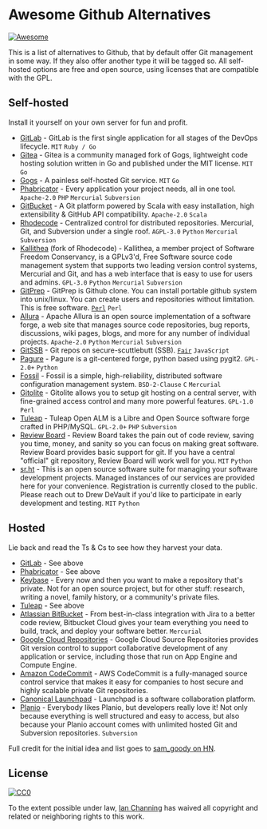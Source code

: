 # Awesome Github Alternatives

[![Awesome](https://awesome.re/badge.svg)](https://awesome.re)

This is a list of alternatives to Github, that by default offer Git management in some way. If they also offer another type it will be tagged so. All self-hosted options are free and open source, using licenses that are compatible with the GPL.

## Self-hosted

Install it yourself on your own server for fun and profit.

- [GitLab](https://about.gitlab.com/) - GitLab is the first single application for all stages of the DevOps lifecycle. `MIT` `Ruby / Go`
- [Gitea](https://gitea.io/en-US/) - Gitea is a community managed fork of Gogs, lightweight code hosting solution written in Go and published under the MIT license. `MIT` `Go`
- [Gogs](https://gogs.io/) - A painless self-hosted Git service. `MIT` `Go`
- [Phabricator](https://phacility.com/phabricator/) - Every application your project needs, all in one tool. `Apache-2.0` `PHP` `Mercurial` `Subversion`
- [GitBucket](https://gitbucket.github.io/) - A Git platform powered by Scala with easy installation, high extensibility & GitHub API compatibility. `Apache-2.0` `Scala`
- [Rhodecode](https://rhodecode.com/) - Centralized control for distributed repositories. Mercurial, Git, and Subversion under a single roof. `AGPL-3.0` `Python` `Mercurial` `Subversion`
- [Kallithea](https://kallithea-scm.org/) (fork of Rhodecode) - Kallithea, a member project of Software Freedom Conservancy, is a GPLv3'd, Free Software source code management system that supports two leading version control systems, Mercurial and Git, and has a web interface that is easy to use for users and admins. `GPL-3.0` `Python` `Mercurial` `Subversion`
- [GitPrep](http://gitprep.yukikimoto.com/) - GitPrep is Github clone. You can install portable github system into unix/linux. You can create users and repositories without limitation. This is free software. [`Perl`][2] `Perl`
- [Allura](https://allura.apache.org/) - Apache Allura is an open source implementation of a software forge, a web site that manages source code repositories, bug reports, discussions, wiki pages, blogs, and more for any number of individual projects. `Apache-2.0` `Python` `Mercurial` `Subversion`
- [GitSSB](https://git.scuttlebot.io/%25n92DiQh7ietE%2BR%2BX%2FI403LQoyf2DtR3WQfCkDKlheQU%3D.sha256) - Git repos on secure-scuttlebutt (SSB). [`Fair`][3] `JavaScript`
- [Pagure](https://pagure.io/pagure) - Pagure is a git-centered forge, python based using pygit2. `GPL-2.0+` `Python`
- [Fossil](https://fossil-scm.org) - Fossil is a simple, high-reliability, distributed software configuration management system. `BSD-2-Clause` `C` `Mercurial`
- [Gitolite](http://gitolite.com/gitolite/) - Gitolite allows you to setup git hosting on a central server, with fine-grained access control and many more powerful features. `GPL-1.0` `Perl`
- [Tuleap](https://www.tuleap.org) - Tuleap Open ALM is a Libre and Open Source software forge crafted in PHP/MySQL. `GPL-2.0+` `PHP` `Subversion`
- [Review Board](https://www.reviewboard.org) - Review Board takes the pain out of code review, saving you time, money, and sanity so you can focus on making great software. Review Board provides basic support for git. If you have a central "official" git repository, Review Board will work well for you. `MIT` `Python`
- [sr.ht](https://drewdevault.com/2018/06/05/Should-you-move-to-sr.ht.html) - This is an open source software suite for managing your software development projects. Managed instances of our services are provided here for your convenience. Registration is currently closed to the public. Please reach out to Drew DeVault if you'd like to participate in early development and testing. `MIT` `Python`

## Hosted

Lie back and read the Ts & Cs to see how they harvest your data.

- [GitLab](https://about.gitlab.com/) - See above
- [Phabricator](https://phacility.com/phabricator/) - See above
- [Keybase](https://keybase.io/blog/encrypted-git-for-everyone) - Every now and then you want to make a repository that's private. Not for an open source project, but for other stuff: research, writing a novel, family history, or a community's private files.
- [Tuleap](https://www.tuleap.org) - See above
- [Atlassian BitBucket](https://bitbucket.org/) - From best-in-class integration with Jira to a better code review, Bitbucket Cloud gives your team everything you need to build, track, and deploy your software better. `Mercurial`
- [Google Cloud Repositories](https://cloud.google.com/source-repositories/) - Google Cloud Source Repositories provides Git version control to support collaborative development of any application or service, including those that run on App Engine and Compute Engine.
- [Amazon CodeCommit](https://aws.amazon.com/codecommit/) - AWS CodeCommit is a fully-managed source control service that makes it easy for companies to host secure and highly scalable private Git repositories.
- [Canonical Launchpad](https://launchpad.net/) - Launchpad is a software collaboration platform.
- [Planio](https://plan.io/subversion-hosting-and-git-hosting/) - Everybody likes Planio, but developers really love it! Not only because everything is well structured and easy to access, but also because your Planio account comes with unlimited hosted Git and Subversion repositories. `Subversion`

Full credit for the initial idea and list goes to [sam_goody on HN][1].

## License

[![CC0](http://mirrors.creativecommons.org/presskit/buttons/88x31/svg/cc-zero.svg)](https://creativecommons.org/publicdomain/zero/1.0/)

To the extent possible under law, [Ian Channing](https://ianchanning.com) has waived all copyright and related or neighboring rights to this work.

[1]: https://news.ycombinator.com/item?id=17254141
[2]: https://opensource.org/licenses/Artistic-2.0
[3]: https://en.wikipedia.org/wiki/Fair_License


